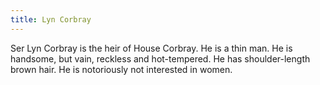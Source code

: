 ```yaml
---
title: Lyn Corbray
---
```


 Ser Lyn Corbray is the heir of House Corbray. He is a thin man. He is handsome, but vain, reckless and hot-tempered. He has shoulder-length brown hair. He is notoriously not interested in women. 


